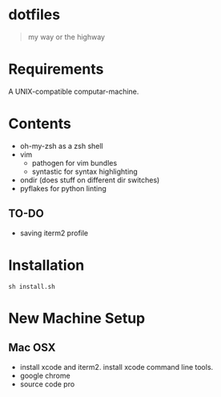 # dotfiles

> my way or the highway

# Requirements

A UNIX-compatible computar-machine.

# Contents

- oh-my-zsh as a zsh shell
- vim
  - pathogen for vim bundles
  - syntastic for syntax highlighting
- ondir (does stuff on different dir switches)
- pyflakes for python linting

## TO-DO

- saving iterm2 profile

# Installation

    sh install.sh

# New Machine Setup

## Mac OSX

- install xcode and iterm2. install xcode command line tools.
- google chrome
- source code pro
